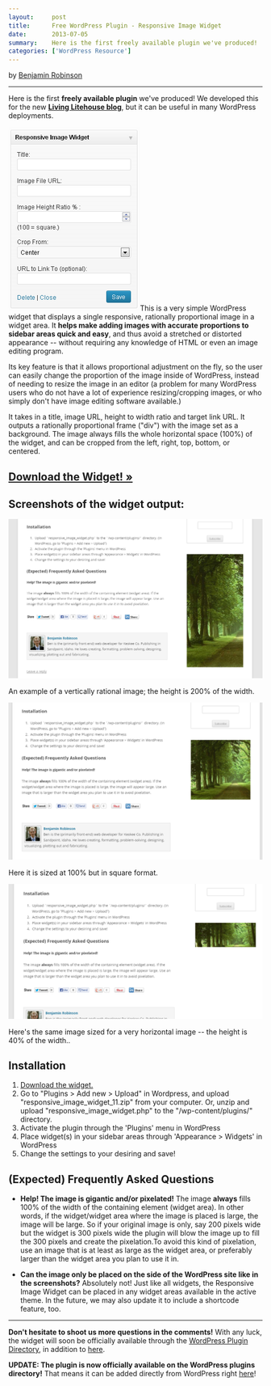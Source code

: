 ```yaml
---
layout:     post
title:      Free WordPress Plugin - Responsive Image Widget
date:       2013-07-05
summary:    Here is the first freely available plugin we've produced!
categories: ['WordPress Resource']
---
```


by <a href="https://plus.google.com/u/2/105617426521194863864?rel=author">Benjamin Robinson</a>

***

Here is the first **freely available plugin** we've produced! We developed this for the new <a title="Living Litehouse blog" href="http://litehousefoods.com/livinglitehouseblog/" target="_blank">**Living Litehouse blog**</a>, but it can be useful in many WordPress deployments.

<a href="/images/responsive-image-widget-screenshot.png"><img class="alignright" src="/images/responsive-image-widget-screenshot.png" /></a>This is a very simple WordPress widget that displays a single responsive, rationally proportional image in a widget area. It **helps make adding images with accurate proportions to sidebar areas quick and easy**, and thus avoid a stretched or distorted appearance -- without requiring any knowledge of HTML or even an image editing program.

Its key feature is that it allows proportional adjustment on the fly, so the user can easily change the proportion of the image inside of WordPress, instead of needing to resize the image in an editor (a problem for many WordPress users who do not have a lot of experience resizing/cropping images, or who simply don't have image editing software available.)

It takes in a title, image URL, height to width ratio and target link URL. It outputs a rationally proportional frame ("div") with the image set as a background. The image always fills the whole horizontal space (100%) of the widget, and can be cropped from the left, right, top, bottom, or centered.

## <a title="Download the Responsive Image Widget" href="http://keokee.com/responsive-image-widget/responsive_image_widget_11.zip">Download the Widget! »</a>

## Screenshots of the widget output:

<a data-mediabox href="/images/riw-example.png"><img class="aligncenter" alt="An example of a vertically rational image (height is 200% of the width)" src="/images/riw-example.png" /></a>

<p class="center">An example of a vertically rational image; the height is 200% of the width.</p>

<a data-mediabox href="/images/riw_example_square.png"><img class="aligncenter" alt="100% -- Square" src="/images/riw_example_square.png" /></a>

<p class="center">Here it is sized at 100% but in square format.</p>

<a data-mediabox href="/images/riw_example_horizontal.png"><img class="aligncenter" alt="Very horizontal image -- the height is 40% of the width.." src="/images/riw_example_horizontal.png" /></a>

<p class="center">Here's the same image sized for a very horizontal image -- the height is 40% of the width..</p>

## Installation

  1. <a href="http://keokee.com/responsive-image-widget/responsive_image_widget_11.zip">Download the widget.</a>
  2. Go to "Plugins &gt; Add new &gt; Upload" in Wordpress, and upload "responsive_image_widget_11.zip" from your computer. Or, unzip and upload "responsive_image_widget.php" to the "/wp-content/plugins/" directory.
  3. Activate the plugin through the 'Plugins' menu in WordPress
  4. Place widget(s) in your sidebar areas through 'Appearance &gt; Widgets' in WordPress
  5. Change the settings to your desiring and save!

## (Expected) Frequently Asked Questions

- **Help! The image is gigantic and/or pixelated!** The image **always** fills 100% of the width of the containing element (widget area). In other words, if the widget/widget area where the image is placed is large, the image will be large. So if your original image is only, say 200 pixels wide but the widget is 300 pixels wide the plugin will blow the image up to fill the 300 pixels and create the pixelation.To avoid this kind of pixelation, use an image that is at least as large as the widget area, or preferably larger than the widget area you plan to use it in.

- **Can the image only be placed on the side of the WordPress site like in the screenshots?** Absolutely not! Just like all widgets, the Responsive Image Widget can be placed in any widget areas available in the active theme. In the future, we may also update it to include a shortcode feature, too.

***

**Don't hesitate to shoot us more questions in the comments!** With any luck, the widget will soon be officially available through the <a title="WordPress Plugin Directory" href="http://wordpress.org/plugins/" target="_blank">WordPress Plugin Directory</a>, in addition to <a href="http://keokee.com/responsive-image-widget/responsive_image_widget_11.zip" target="_blank">here</a>.

**UPDATE: The plugin is now officially available on the WordPress plugins directory!**
That means it can be added directly from WordPress right <a title="Responsive Image Widget" href="http://wordpress.org/plugins/responsive-image-widget/" target="_blank">here</a>!